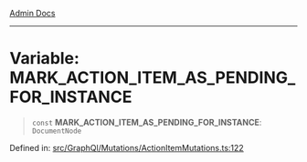 [Admin Docs](/)

---

# Variable: MARK_ACTION_ITEM_AS_PENDING_FOR_INSTANCE

> `const` **MARK_ACTION_ITEM_AS_PENDING_FOR_INSTANCE**: `DocumentNode`

Defined in: [src/GraphQl/Mutations/ActionItemMutations.ts:122](https://github.com/PalisadoesFoundation/talawa-admin/blob/main/src/GraphQl/Mutations/ActionItemMutations.ts#L122)
